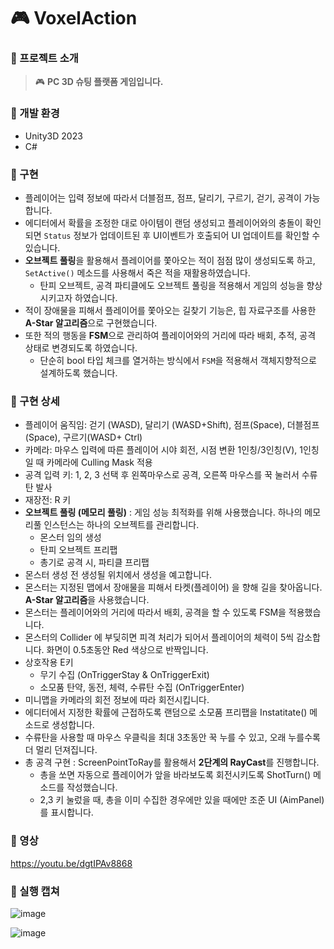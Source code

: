# 🎮 VoxelAction

### 📌 프로젝트 소개
> 🎮 **PC 3D 슈팅 플랫폼 게임입니다.**

### 📌 개발 환경
- Unity3D 2023
- C#

### 📌 구현 
- 플레이어는 입력 정보에 따라서 더블점프, 점프, 달리기, 구르기, 걷기, 공격이 가능합니다. 
- 에디터에서 확률을 조정한 대로 아이템이 랜덤 생성되고 플레이어와의 충돌이 확인되면 `Status` 정보가 업데이트된 후 UI이벤트가 호출되어 UI 업데이트를 확인할 수 있습니다.
- **오브젝트 풀링**을 활용해서 플레이어를 쫓아오는 적이 점점 많이 생성되도록 하고, `SetActive()` 메소드를 사용해서 죽은 적을 재활용하였습니다. 
  - 탄피 오브젝트, 공격 파티클에도 오브젝트 풀링을 적용해서 게임의 성능을 향상시키고자 하였습니다. 
- 적이 장애물을 피해서 플레이어를 쫓아오는 길찾기 기능은, 힙 자료구조를 사용한 **A-Star 알고리즘**으로 구현했습니다.  
- 또한 적의 행동을 **FSM**으로 관리하여 플레이어와의 거리에 따라 배회, 추적, 공격 상태로 변경되도록 하였습니다. 
  - 단순히 bool 타입 체크를 열거하는 방식에서 `FSM`을 적용해서 객체지향적으로 설계하도록 했습니다.

### 📌 구현 상세
- 플레이어 움직임: 걷기 (WASD), 달리기 (WASD+Shift), 점프(Space), 더블점프(Space), 구르기(WASD+ Ctrl) 
- 카메라: 마우스 입력에 따른 플레이어 시야 회전, 시점 변환 1인칭/3인칭(V), 1인칭일 때 카메라에 Culling Mask 적용
- 공격 입력 키: 1, 2, 3 선택 후 왼쪽마우스로 공격, 오른쪽 마우스를 꾹 눌러서 수류탄 발사
- 재장전: R 키
- **오브젝트 풀링 (메모리 풀링)** : 게임 성능 최적화를 위해 사용했습니다. 하나의 메모리풀 인스턴스는 하나의 오브젝트를 관리합니다.
  - 몬스터 임의 생성
  - 탄피 오브젝트 프리팹
  - 총기로 공격 시, 파티클 프리팹
- 몬스터 생성 전 생성될 위치에서 생성을 예고합니다.
- 몬스터는 지정된 맵에서 장애물을 피해서 타켓(플레이어) 을 향해 길을 찾아옵니다. **A-Star 알고리즘**을 사용했습니다.
- 몬스터는 플레이어와의 거리에 따라서 배회, 공격을 할 수 있도록 FSM을 적용했습니다.
- 몬스터의 Collider 에 부딪히면 피격 처리가 되어서 플레이어의 체력이 5씩 감소합니다. 화면이 0.5초동안 Red 색상으로 반짝입니다.
- 상호작용 E키
  - 무기 수집 (OnTriggerStay & OnTriggerExit) 
  - 소모품 탄약, 동전, 체력, 수류탄 수집 (OnTriggerEnter)
- 미니맵을 카메라의 회전 정보에 따라 회전시킵니다.
- 에디터에서 지정한 확률에 근접하도록 랜덤으로 소모품 프리팹을 Instatitate() 메소드로 생성합니다.
- 수류탄을 사용할 때 마우스 우클릭을 최대 3초동안 꾹 누를 수 있고, 오래 누를수록 더 멀리 던져집니다. 
- 총 공격 구현 : ScreenPointToRay를 활용해서  **2단계의 RayCast**를 진행합니다.
  - 총을 쏘면 자동으로 플레이어가 앞을 바라보도록 회전시키도록 ShotTurn() 메소드를 작성했습니다. 
  - 2,3 키 눌렀을 때, 총을 이미 수집한 경우에만 있을 때에만 조준 UI (AimPanel) 를 표시합니다.


### 📌 영상
https://youtu.be/dgtIPAv8868

### 📌 실행 캡쳐
![image](https://github.com/strurao/VoxelAction/assets/126440235/0d58d2a8-a10b-4137-86b0-7d6eac69a3c9)

![image](https://github.com/strurao/VoxelAction/assets/126440235/094dd624-dbfa-477b-97db-1f4b7a4cc1ba)
